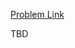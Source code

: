 [Problem Link](https://uva.onlinejudge.org/index.php?option=com_onlinejudge&Itemid=8&page=show_problem&problem=2955)

TBD